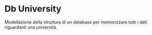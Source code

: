 #  Db University

Modellazione della struttura di un database per memorizzare tutti i dati riguardanti una università.